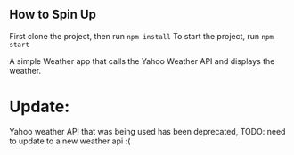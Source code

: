 ## How to Spin Up
First clone the project, then run `npm install`
To start the project, run `npm start`

A simple Weather app that calls the Yahoo Weather API and displays the weather. 

# Update: 
Yahoo weather API that was being used has been deprecated, TODO: need to update to a new weather api :( 

